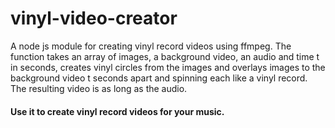 # vinyl-video-creator
A node js module for creating vinyl record videos using ffmpeg. The function takes an array of images, a background video, an audio and time  t in seconds, creates vinyl circles from the images and overlays images to the background video t seconds apart and  spinning each like a vinyl record.
The resulting video is as long as the audio.


#### Use it to create vinyl record videos for your music.
